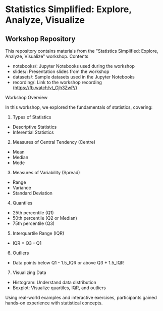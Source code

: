 # Statistics Simplified: Explore, Analyze, Visualize

## Workshop Repository

This repository contains materials from the "Statistics Simplified: Explore, Analyze, Visualize" workshop.
Contents
- notebooks/: Jupyter Notebooks used during the workshop
- slides/: Presentation slides from the workshop
- datasets/: Sample datasets used in the Jupyter Notebooks
- recording/: Link to the workshop recording (https://fb.watch/vt_Gjh3ZwP/)

Workshop Overview

In this workshop, we explored the fundamentals of statistics, covering:

1. Types of Statistics
- Descriptive Statistics
- Inferential Statistics

2. Measures of Central Tendency (Centre)
- Mean
- Median
- Mode

3. Measures of Variability (Spread)
- Range
- Variance
- Standard Deviation
  
4. Quantiles
- 25th percentile (Q1)
- 50th percentile (Q2 or Median)
- 75th percentile (Q3)

5. Interquartile Range (IQR)
- IQR = Q3 - Q1

6. Outliers
- Data points below Q1 - 1.5_IQR or above Q3 + 1.5_IQR

7. Visualizing Data
- Histogram: Understand data distribution
- Boxplot: Visualize quartiles, IQR, and outliers




Using real-world examples and interactive exercises, participants gained hands-on experience with statistical concepts.
